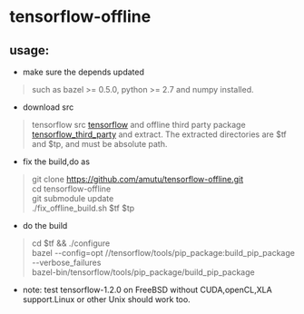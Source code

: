 # tensorflow-offline

## usage:

* make sure the depends updated
> such as bazel >= 0.5.0, python >= 2.7 and numpy installed.

* download src
> tensorflow src [tensorflow](https://github.com/tensorflow/tensorflow/releases) and offline third party package [tensorflow_third_party](https://github.com/amutu/tensorflow_third_party/releases) and extract. The extracted directories are $tf and $tp, and must be absolute path.

* fix the build,do as
> git clone https://github.com/amutu/tensorflow-offline.git  
> cd tensorflow-offline  
> git submodule update  
> ./fix_offline_build.sh $tf $tp  

* do the build
> cd $tf && ./configure  
> bazel --config=opt //tensorflow/tools/pip_package:build_pip_package --verbose_failures  
> bazel-bin/tensorflow/tools/pip_package/build_pip_package  

* note:
test tensorflow-1.2.0 on FreeBSD without CUDA,openCL,XLA support.Linux or other Unix should work too.
